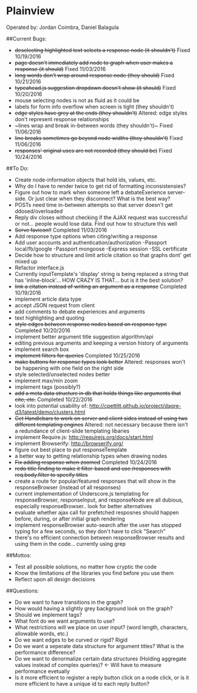 Plainview
=====
Operated by: Jordan Coimbra, Daniel Balagula

##Current Bugs:
- ~~deselecting highlighted text selects a response node (it shouldn't)~~ Fixed 10/19/2016
- ~~page doesn't immediately add node to graph when user makes a response (it should)~~ Fixed 11/03/2016
- ~~long words don't wrap around response node (they should)~~ Fixed 10/21/2016
- ~~typeahead.js suggestion dropdown doesn't show (it should)~~ Fixed 10/20/2016
- mouse selecting nodes is not as fluid as it could be
- labels for form info overflow when screen is tight (they shouldn't)
- ~~edge styles have grey at the ends (they shouldn't)~~ Altered: edge styles don't represent response relationships
- ~lines wrap and break in-between words (they shouldn't)~ Fixed 11/06/2016
- ~~line breaks sometimes go beyond node widths (they shouldn't)~~ Fixed 11/06/2016
- ~~responses' original uses are not recorded (they should be)~~ Fixed 10/24/2016

##To Do:
- Create node-information objects that hold ids, values, etc.
- Why do I have to render twice to get rid of formatting inconsistensies?
- Figure out how to mark when someone left a debateExerience server-side. Or just clear when they disconnect? What is the best way?
- POSTs need time in-between attempts so that server doesn't get ddosed/overloaded
- Reply div closes without checking if the AJAX request was succressful or not... people would lose data. Find out how to structure this well
- ~~Serve favicon!!~~ Completed 11/03/2016
- Add response type options when citing/writing a response
- Add user accounts and authentication/authorization
  -Passport local/fb/google
  -Passport mongoose
  -Express session
  -SSL certificate
- Decide how to structure and limit article citation so that graphs dont' get mixed up
- Refactor interface.js
- Currently inputTemplate's 'display' string is being replaced a string that has 'inline-block'... HOW CRAZY IS THAT... but is it the best solution?
- ~~link a citation instead of writing an argument as a response~~ Completed 10/19/2016
- implement article data type
- accept JSON request from client
- add comments to debate experiences and arguments
- text highlighting and quoting
- ~~style edges between response nodes based on response type~~ Completed 10/20/2016
- implement better argument title suggestion algorithm/api
- editing previous arguments and keeping a version history of arguments
- implement search box
- ~~implement filters for queries~~ Completed 10/25/2016
- ~~make buttons for response types look better~~ Altered: responses won't be happening with one field on the right side
- style selected/unselected nodes better
- implement max/min zoom
- implement tags (possibly?)
- ~~add a meta data structure in db that holds things like arguments that cite, etc.~~ Completed 10/22/2016
- look into potential usability of: http://cpettitt.github.io/project/dagre-d3/latest/demo/clusters.html
- ~~Get Handlebars to work on server and client sides instead of using two different templating engines~~ Altered: not necessary because there isn't a redundance of client-slide templating libaries
- implement Require.js: http://requirejs.org/docs/start.html
- implement Browserify: http://browserify.org/
- figure out best place to put responseTemplate
- a better way to getting relationship types when drawing nodes
- ~~Fix adding response when zoomed~~ Completed 10/24/2016
- ~~redo title finding to make it filter-based and use /responses with req.body.filter to specify titles~~ 
- create a route for popular/featured responses that will show in the responseBrowser (instead of all responses)
- current implementation of Underscore.js templating for responseBrowser, responseInput, and responseNode are all dubious, especially responseBrowser.. look for better alternatives
- evaluate whether ajax call for prefetched resposnes should happen before, during, or after initial graph rendering
- implement responseBrowser auto-search after the user has stopped typing for a few seconds, so they don't have to click "Search"
- there's no efficient connection between responseBrowser results and using them in the code... currently using grep

##Mottos:
- Test all possible solutions, no matter how cryptic the code
- Know the limitations of the libraries you find before you use them
- Reflect upon all design decisions

##Questions:
- Do we want to have transitions in the graph?
- How would having a slightly grey background look on the graph?
- Should we implement tags?
- What font do we want arguments to use?
- What restrictions will we place on user input? (word length, characters, allowable words, etc.)
- Do we want edges to be curved or rigid? Rigid
- Do we want a seperate data structure for argument titles? What is the performance difference?
- Do we want to denormalize certain data structures (Holding aggregate values instead of complex queries)? <- Will have to measure performance evetually
- Is it more efficient to register a reply button click on a node click, or is it more efficient to have a unique id to each reply button?
